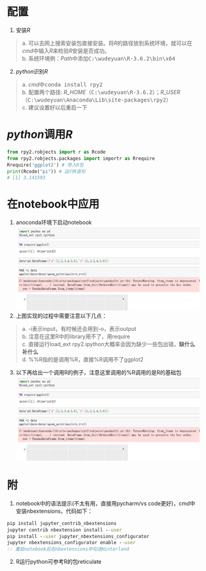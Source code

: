 # 配置
1. 安装*R*
>a. 可以去网上搜索安装包直接安装。将*R*的路径放到系统环境，就可以在*cmd*中输入*R*来检验*R*安装是否成功。  
>b. 系统环境例：*Path*中添加<kbd>C:\wudeyuan\R-3.6.2\bin\x64</kbd>
2. *python*识别*R*
> a. *cmd*中<kbd>conda install rpy2</kbd>  
> b. 配置两个路径: *R_HOME*（<kbd>C:\wudeyuan\R-3.6.2</kbd>）；*R_USER*（<kbd>C:\wudeyuan\Anaconda\Lib\site-packages\rpy2</kbd>）  
> c. 建议设置好以后重启一下
# *python*调用*R*
```python
from rpy2.robjects import r as Rcode
from rpy2.robjects.packages import importr as Rrequire
Rrequire('ggplot2') # 导入R包
print(Rcode("pi")) # 运行R语句
# [1] 3.141593
```
# 在notebook中应用
1. anoconda环境下启动notebook
![python调用R](photo/python1.png) 
2. 上图实现的过程中需要注意以下几点：
> a. -i表示input，有时候还会用到-o，表示output    
> b. 注意在这里R中的library用不了，用require  
> c. 直接运行load_ext rpy2.ipython大概率会因为缺少一些包出错，**缺什么补什么**  
> d. %%R指的是调用%R，直接%R调用不了ggplot2
3. 以下再给出一个调用R的例子，注意这里调用的%R调用的是R的基础包
![python调用R](photo/python2.png)
# 附
1. notebook中的语法提示(不太有用，直接用pycharm/vs code更好)，cmd中安装nbextensions，代码如下：
```cmd
pip install jupyter_contrib_nbextensions
jupyter contrib nbextension install --user
pip install --user jupyter_nbextensions_configurator
jupyter nbextensions_configurator enable --user
:: 重启notebook后在nbextensions中勾选Hinterland
```
2. R运行python可参考R的包reticulate
